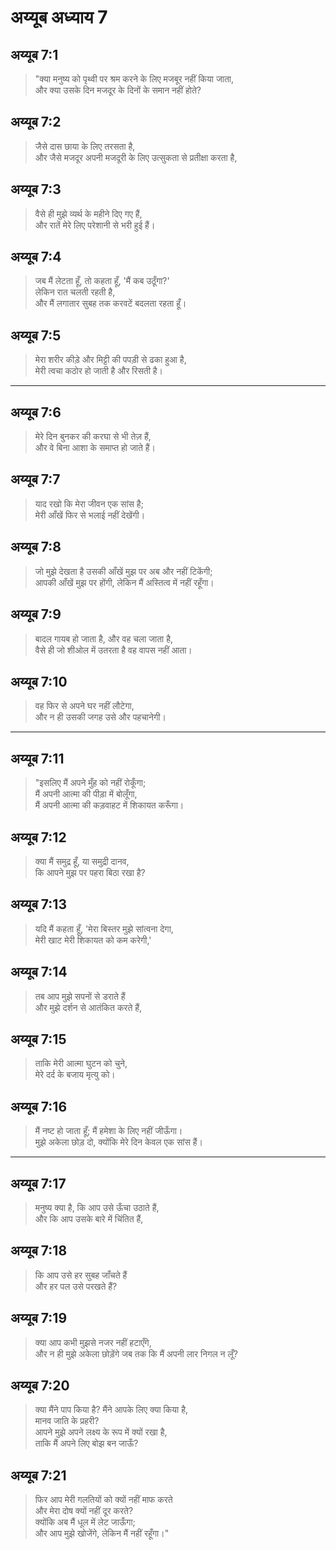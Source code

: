 # अय्यूब अध्याय 7

## अय्यूब 7:1

> "क्या मनुष्य को पृथ्वी पर श्रम करने के लिए मजबूर नहीं किया जाता,  
> और क्या उसके दिन मजदूर के दिनों के समान नहीं होते?

## अय्यूब 7:2

> जैसे दास छाया के लिए तरसता है,  
> और जैसे मजदूर अपनी मजदूरी के लिए उत्सुकता से प्रतीक्षा करता है,

## अय्यूब 7:3

> वैसे ही मुझे व्यर्थ के महीने दिए गए हैं,  
> और रातें मेरे लिए परेशानी से भरी हुई हैं।

## अय्यूब 7:4

> जब मैं लेटता हूँ, तो कहता हूँ, 'मैं कब उठूँगा?'  
> लेकिन रात चलती रहती है,  
> और मैं लगातार सुबह तक करवटें बदलता रहता हूँ।

## अय्यूब 7:5

> मेरा शरीर कीड़े और मिट्टी की पपड़ी से ढका हुआ है,  
> मेरी त्वचा कठोर हो जाती है और रिसती है।

---

## अय्यूब 7:6

> मेरे दिन बुनकर की करघा से भी तेज़ हैं,  
> और वे बिना आशा के समाप्त हो जाते हैं।

## अय्यूब 7:7

> याद रखो कि मेरा जीवन एक सांस है;  
> मेरी आँखें फिर से भलाई नहीं देखेंगी।

## अय्यूब 7:8

> जो मुझे देखता है उसकी आँखें मुझ पर अब और नहीं टिकेंगी;  
> आपकी आँखें मुझ पर होंगी, लेकिन मैं अस्तित्व में नहीं रहूँगा।

## अय्यूब 7:9

> बादल गायब हो जाता है, और वह चला जाता है,  
> वैसे ही जो शीओल में उतरता है वह वापस नहीं आता।

## अय्यूब 7:10

> वह फिर से अपने घर नहीं लौटेगा,  
> और न ही उसकी जगह उसे और पहचानेगी।

---

## अय्यूब 7:11

> "इसलिए मैं अपने मुँह को नहीं रोकूँगा;  
> मैं अपनी आत्मा की पीड़ा में बोलूँगा,  
> मैं अपनी आत्मा की कड़वाहट में शिकायत करूँगा।

## अय्यूब 7:12

> क्या मैं समुद्र हूँ, या समुद्री दानव,  
> कि आपने मुझ पर पहरा बिठा रखा है?

## अय्यूब 7:13

> यदि मैं कहता हूँ, 'मेरा बिस्तर मुझे सांत्वना देगा,  
> मेरी खाट मेरी शिकायत को कम करेगी,'

## अय्यूब 7:14

> तब आप मुझे सपनों से डराते हैं  
> और मुझे दर्शन से आतंकित करते हैं,

## अय्यूब 7:15

> ताकि मेरी आत्मा घुटन को चुने,  
> मेरे दर्द के बजाय मृत्यु को।

## अय्यूब 7:16

> मैं नष्ट हो जाता हूँ; मैं हमेशा के लिए नहीं जीऊँगा।  
> मुझे अकेला छोड़ दो, क्योंकि मेरे दिन केवल एक सांस हैं।

---

## अय्यूब 7:17

> मनुष्य क्या है, कि आप उसे ऊँचा उठाते हैं,  
> और कि आप उसके बारे में चिंतित हैं,

## अय्यूब 7:18

> कि आप उसे हर सुबह जाँचते हैं  
> और हर पल उसे परखते हैं?

## अय्यूब 7:19

> क्या आप कभी मुझसे नजर नहीं हटाएँगे,  
> और न ही मुझे अकेला छोड़ेंगे जब तक कि मैं अपनी लार निगल न लूँ?

## अय्यूब 7:20

> क्या मैंने पाप किया है? मैंने आपके लिए क्या किया है,  
> मानव जाति के प्रहरी?  
> आपने मुझे अपने लक्ष्य के रूप में क्यों रखा है,  
> ताकि मैं अपने लिए बोझ बन जाऊँ?

## अय्यूब 7:21

> फिर आप मेरी गलतियों को क्यों नहीं माफ करते  
> और मेरा दोष क्यों नहीं दूर करते?  
> क्योंकि अब मैं धूल में लेट जाऊँगा;  
> और आप मुझे खोजेंगे, लेकिन मैं नहीं रहूँगा।"
